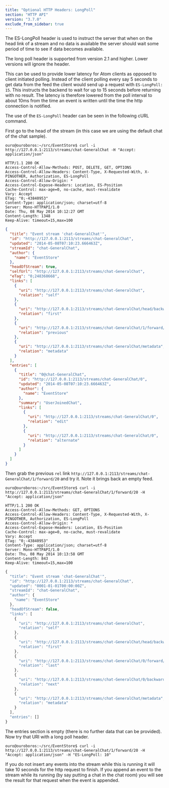 ```yaml
---
title: "Optional HTTP Headers: LongPoll"
section: "HTTP API"
version: "3.7.0"
exclude_from_sidebar: true
---
```


The ES-LongPoll header is used to instruct the server that when on the head link of a stream and no data is available the server should wait some period of time to see if data becomes available.

<span class="note--warning">
The long poll header is supported from version 2.1 and higher. Lower versions will ignore the header.
</span>

This can be used to provide lower latency for Atom clients as opposed to client initiated polling. Instead of the client polling every say 5 seconds to get data from the feed the client would send up a request with `ES-LongPoll: 15`. This instructs the backend to wait for up to 15 seconds before returning with no result. The latency is therefore lowered from the poll interval to about 10ms from the time an event is written until the time the http connection is notified.

The use of the `ES-LongPoll` header can be seen in the following cURL command.

First go to the head of the stream (in this case we are using the default chat of the chat sample).

```
ouro@ouroboros:~/src/EventStore$ curl -i http://127.0.0.1:2113/streams/chat-GeneralChat -H "Accept: application/json"
```

```http
HTTP/1.1 200 OK
Access-Control-Allow-Methods: POST, DELETE, GET, OPTIONS
Access-Control-Allow-Headers: Content-Type, X-Requested-With, X-PINGOTHER, Authorization, ES-LongPoll
Access-Control-Allow-Origin: *
Access-Control-Expose-Headers: Location, ES-Position
Cache-Control: max-age=0, no-cache, must-revalidate
Vary: Accept
ETag: "0;-43840953"
Content-Type: application/json; charset=utf-8
Server: Mono-HTTPAPI/1.0
Date: Thu, 08 May 2014 10:12:27 GMT
Content-Length: 1348
Keep-Alive: timeout=15,max=100
```

```json
{
  "title": "Event stream 'chat-GeneralChat'",
  "id": "http://127.0.0.1:2113/streams/chat-GeneralChat",
  "updated": "2014-05-08T07:10:23.666463Z",
  "streamId": "chat-GeneralChat",
  "author": {
    "name": "EventStore"
  },
  "headOfStream": true,
  "selfUrl": "http://127.0.0.1:2113/streams/chat-GeneralChat",
  "eTag": "0;248368668",
  "links": [
    {
      "uri": "http://127.0.0.1:2113/streams/chat-GeneralChat",
      "relation": "self"
    },
    {
      "uri": "http://127.0.0.1:2113/streams/chat-GeneralChat/head/backward/20",
      "relation": "first"
    },
    {
      "uri": "http://127.0.0.1:2113/streams/chat-GeneralChat/1/forward/20",
      "relation": "previous"
    },
    {
      "uri": "http://127.0.0.1:2113/streams/chat-GeneralChat/metadata",
      "relation": "metadata"
    }
  ],
  "entries": [
    {
      "title": "0@chat-GeneralChat",
      "id": "http://127.0.0.1:2113/streams/chat-GeneralChat/0",
      "updated": "2014-05-08T07:10:23.666463Z",
      "author": {
        "name": "EventStore"
      },
      "summary": "UserJoinedChat",
      "links": [
        {
          "uri": "http://127.0.0.1:2113/streams/chat-GeneralChat/0",
          "relation": "edit"
        },
        {
          "uri": "http://127.0.0.1:2113/streams/chat-GeneralChat/0",
          "relation": "alternate"
        }
      ]
    }
  ]
}
```

Then grab the previous `rel` link `http://127.0.0.1:2113/streams/chat-GeneralChat/1/forward/20` and try it. Note it brings back an empty feed.

```
ouro@ouroboros:~/src/EventStore$ curl -i http://127.0.0.1:2113/streams/chat-GeneralChat/1/forward/20 -H "Accept: application/json"
```

```http
HTTP/1.1 200 OK
Access-Control-Allow-Methods: GET, OPTIONS
Access-Control-Allow-Headers: Content-Type, X-Requested-With, X-PINGOTHER, Authorization, ES-LongPoll
Access-Control-Allow-Origin: *
Access-Control-Expose-Headers: Location, ES-Position
Cache-Control: max-age=0, no-cache, must-revalidate
Vary: Accept
ETag: "0;-43840953"
Content-Type: application/json; charset=utf-8
Server: Mono-HTTPAPI/1.0
Date: Thu, 08 May 2014 10:13:58 GMT
Content-Length: 843
Keep-Alive: timeout=15,max=100
```

```javascript
{
  "title": "Event stream 'chat-GeneralChat'",
  "id": "http://127.0.0.1:2113/streams/chat-GeneralChat",
  "updated": "0001-01-01T00:00:00Z",
  "streamId": "chat-GeneralChat",
  "author": {
    "name": "EventStore"
  },
  "headOfStream": false,
  "links": [
    {
      "uri": "http://127.0.0.1:2113/streams/chat-GeneralChat",
      "relation": "self"
    },
    {
      "uri": "http://127.0.0.1:2113/streams/chat-GeneralChat/head/backward/20",
      "relation": "first"
    },
    {
      "uri": "http://127.0.0.1:2113/streams/chat-GeneralChat/0/forward/20",
      "relation": "last"
    },
    {
      "uri": "http://127.0.0.1:2113/streams/chat-GeneralChat/0/backward/20",
      "relation": "next"
    },
    {
      "uri": "http://127.0.0.1:2113/streams/chat-GeneralChat/metadata",
      "relation": "metadata"
    }
  ],
  "entries": []
}
```

The entries section is empty (there is no further data that can be provided). Now try that URI with a long poll header.

```
ouro@ouroboros:~/src/EventStore$ curl -i http://127.0.0.1:2113/streams/chat-GeneralChat/1/forward/20 -H "Accept: application/json" -H "ES-LongPoll: 10"
```

If you do not insert any events into the stream while this is running it will take 10 seconds for the http request to finish. If you append an event to the stream while its running (by say putting a chat in the chat room) you will see the result for that request when the event is appended.